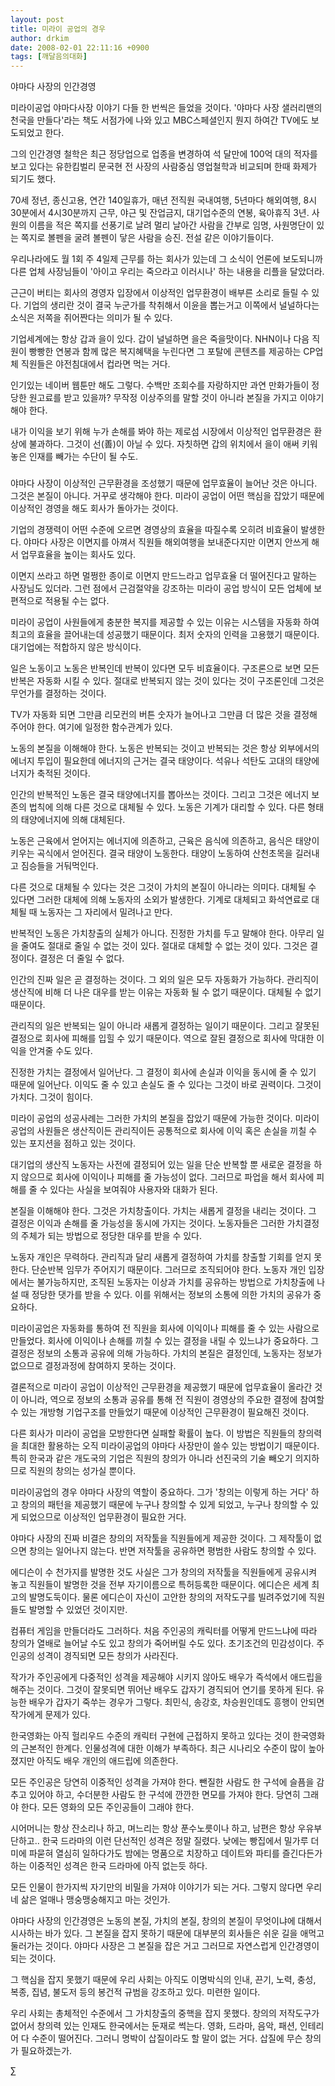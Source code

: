 ```yaml
---
layout: post
title: 미라이 공업의 경우
author: drkim
date: 2008-02-01 22:11:16 +0900
tags: [깨달음의대화]
---
```

야마다 사장의 인간경영

미라이공업 야마다사장 이야기 다들 한 번씩은 들었을 것이다. '야마다 사장 샐러리맨의 천국을 만들다'라는 책도 서점가에 나와 있고 MBC스페셜인지 뭔지 하여간 TV에도 보도되었고 한다. 

그의 인간경영 철학은 최근 정당업으로 업종을 변경하여 석 달만에 100억 대의 적자를 보고 있다는 유한킴벌리 문국현 전 사장의 사람중심 영업철학과 비교되며 한때 화제가 되기도 했다.

70세 정년, 종신고용, 연간 140일휴가, 매년 전직원 국내여행, 5년마다 해외여행, 8시30분에서 4시30분까지 근무, 야근 및 잔업금지, 대기업수준의 연봉, 육아휴직 3년. 사원의 이름을 적은 쪽지를 선풍기로 날려 멀리 날아간 사람을 간부로 임명, 사원명단이 있는 쪽지로 볼펜을 굴려 볼펜이 닿은 사람을 승진. 전설 같은 이야기들이다.

우리나라에도 월 1회 주 4일제 근무를 하는 회사가 있는데 그 소식이 언론에 보도되니까 다른 업체 사장님들이 '아이고 우리는 죽으라고 이러시나' 하는 내용을 리플을 달았더라.

근근이 버티는 회사의 경영자 입장에서 이상적인 업무환경이 배부른 소리로 들릴 수 있다. 기업의 생리란 것이 결국 누군가를 착취해서 이윤을 뽑는거고 이쪽에서 널널하다는 소식은 저쪽을 쥐어짠다는 의미가 될 수 있다. 

기업세계에는 항상 갑과 을이 있다. 갑이 널널하면 을은 죽을맛이다. NHN이나 다음 직원이 빵빵한 연봉과 함께 많은 복지혜택을 누린다면 그 포탈에 콘텐츠를 제공하는 CP업체 직원들은 야전침대에서 컵라면 먹는 거다. 

인기있는 네이버 웹툰만 해도 그렇다. 수백만 조회수를 자랑하지만 과연 만화가들이 정당한 원고료를 받고 있을까? 무작정 이상주의를 말할 것이 아니라 본질을 가지고 이야기 해야 한다. 

내가 이익을 보기 위해 누가 손해를 봐야 하는 제로섬 시장에서 이상적인 업무환경은 환상에 불과하다. 그것이 선(善)이 아닐 수 있다. 자칫하면 갑의 위치에서 을이 애써 키워놓은 인재를 빼가는 수단이 될 수도. 

###

야마다 사장이 이상적인 근무환경을 조성했기 때문에 업무효율이 늘어난 것은 아니다. 그것은 본질이 아니다. 거꾸로 생각해야 한다. 미라이 공업이 어떤 핵심을 잡았기 때문에 이상적인 경영을 해도 회사가 돌아가는 것이다. 

기업의 경쟁력이 어떤 수준에 오르면 경영상의 효율을 따질수록 오히려 비효율이 발생한다. 야마다 사장은 이면지를 아껴서 직원들 해외여행을 보내준다지만 이면지 안쓰게 해서 업무효율을 높이는 회사도 있다. 

이면지 쓰라고 하면 멀쩡한 종이로 이면지 만드느라고 업무효율 더 떨어진다고 말하는 사장님도 있더라. 그런 점에서 근검절약을 강조하는 미라이 공업 방식이 모든 업체에 보편적으로 적용될 수는 없다. 

미라이 공업이 사원들에게 충분한 복지를 제공할 수 있는 이유는 시스템을 자동화 하여 최고의 효율을 끌어내는데 성공했기 때문이다. 최저 숫자의 인력을 고용했기 때문이다. 대기업에는 적합하지 않은 방식이다. 

일은 노동이고 노동은 반복인데 반복이 있다면 모두 비효율이다. 구조론으로 보면 모든 반복은 자동화 시킬 수 있다. 절대로 반복되지 않는 것이 있다는 것이 구조론인데 그것은 무언가를 결정하는 것이다. 

TV가 자동화 되면 그만큼 리모컨의 버튼 숫자가 늘어나고 그만큼 더 많은 것을 결정해 주어야 한다. 여기에 일정한 함수관계가 있다. 

노동의 본질을 이해해야 한다. 노동은 반복되는 것이고 반복되는 것은 항상 외부에서의 에너지 투입이 필요한데 에너지의 근거는 결국 태양이다. 석유나 석탄도 고대의 태양에너지가 축적된 것이다. 

인간의 반복적인 노동은 결국 태양에너지를 뽑아쓰는 것이다. 그리고 그것은 에너지 보존의 법칙에 의해 다른 것으로 대체될 수 있다. 노동은 기계가 대리할 수 있다. 다른 형태의 태양에너지에 의해 대체된다. 

노동은 근육에서 얻어지는 에너지에 의존하고, 근육은 음식에 의존하고, 음식은 태양이 키우는 곡식에서 얻어진다. 결국 태양이 노동한다. 태양이 노동하여 산천초목을 길러내고 짐승들을 거둬먹인다. 

다른 것으로 대체될 수 있다는 것은 그것이 가치의 본질이 아니라는 의미다. 대체될 수 있다면 그러한 대체에 의해 노동자의 소외가 발생한다. 기계로 대체되고 화석연료로 대체될 때 노동자는 그 자리에서 밀려나고 만다. 

반복적인 노동은 가치창출의 실체가 아니다. 진정한 가치를 두고 말해야 한다. 아무리 일을 줄여도 절대로 줄일 수 없는 것이 있다. 절대로 대체할 수 없는 것이 있다. 그것은 결정이다. 결정은 더 줄일 수 없다. 

인간의 진짜 일은 곧 결정하는 것이다. 그 외의 일은 모두 자동화가 가능하다. 관리직이 생산직에 비해 더 나은 대우를 받는 이유는 자동화 될 수 없기 때문이다. 대체될 수 없기 때문이다. 

관리직의 일은 반복되는 일이 아니라 새롭게 결정하는 일이기 때문이다. 그리고 잘못된 결정으로 회사에 피해를 입힐 수 있기 때문이다. 역으로 잘된 결정으로 회사에 막대한 이익을 안겨줄 수도 있다. 

진정한 가치는 결정에서 일어난다. 그 결정이 회사에 손실과 이익을 동시에 줄 수 있기 때문에 일어난다. 이익도 줄 수 있고 손실도 줄 수 있다는 그것이 바로 권력이다. 그것이 가치다. 그것이 힘이다. 

미라이 공업의 성공사례는 그러한 가치의 본질을 잡았기 때문에 가능한 것이다. 미라이 공업의 사원들은 생산직이든 관리직이든 공통적으로 회사에 이익 혹은 손실을 끼칠 수 있는 포지션을 점하고 있는 것이다. 

대기업의 생산직 노동자는 사전에 결정되어 있는 일을 단순 반복할 뿐 새로운 결정을 하지 않으므로 회사에 이익이나 피해를 줄 가능성이 없다. 그러므로 파업을 해서 회사에 피해를 줄 수 있다는 사실을 보여줘야 사용자와 대화가 된다. 

본질을 이해해야 한다. 그것은 가치창출이다. 가치는 새롭게 결정을 내리는 것이다. 그 결정은 이익과 손해를 줄 가능성을 동시에 가지는 것이다. 노동자들은 그러한 가치결정의 주체가 되는 방법으로 정당한 대우를 받을 수 있다.

노동자 개인은 무력하다. 관리직과 달리 새롭게 결정하여 가치를 창출할 기회를 얻지 못한다. 단순반복 임무가 주어지기 때문이다. 그러므로 조직되어야 한다. 노동자 개인 입장에서는 불가능하지만, 조직된 노동자는 이상과 가치를 공유하는 방법으로 가치창출에 나설 때 정당한 댓가를 받을 수 있다. 이를 위해서는 정보의 소통에 의한 가치의 공유가 중요하다. 

미라이공업은 자동화를 통하여 전 직원을 회사에 이익이나 피해를 줄 수 있는 사람으로 만들었다. 회사에 이익이나 손해를 끼칠 수 있는 결정을 내릴 수 있느냐가 중요하다. 그 결정은 정보의 소통과 공유에 의해 가능하다. 가치의 본질은 결정인데, 노동자는 정보가 없으므로 결정과정에 참여하지 못하는 것이다. 

결론적으로 미라이 공업이 이상적인 근무환경을 제공했기 때문에 업무효율이 올라간 것이 아니라, 역으로 정보의 소통과 공유를 통해 전 직원이 경영상의 주요한 결정에 참여할 수 있는 개방형 기업구조를 만들었기 때문에 이상적인 근무환경이 필요해진 것이다. 

다른 회사가 미라이 공업을 모방한다면 실패할 확률이 높다. 이 방법은 직원들의 창의력을 최대한 활용하는 오직 미라이공업의 야마다 사장만이 쓸수 있는 방법이기 때문이다. 특히 한국과 같은 개도국의 기업은 직원의 창의가 아니라 선진국의 기술 빼오기 의지하므로 직원의 창의는 성가실 뿐이다. 

미라이공업의 경우 야마다 사장의 역할이 중요하다. 그가 '창의는 이렇게 하는 거다' 하고 창의의 패턴을 제공했기 때문에 누구나 창의할 수 있게 되었고, 누구나 창의할 수 있게 되었으므로 이상적인 업무환경이 필요한 거다. 

야마다 사장의 진짜 비결은 창의의 저작툴을 직원들에게 제공한 것이다. 그 제작툴이 없으면 창의는 일어나지 않는다. 반면 저작툴을 공유하면 평범한 사람도 창의할 수 있다. 

에디슨이 수 천가지를 발명한 것도 사실은 그가 창의의 저작툴을 직원들에게 공유시켜 놓고 직원들이 발명한 것을 전부 자기이름으로 특허등록한 때문이다. 에디슨은 세계 최고의 발명도둑이다. 물론 에디슨이 자신이 고안한 창의의 저작도구를 빌려주었기에 직원들도 발명할 수 있었던 것이지만.

컴퓨터 게임을 만들더라도 그러하다. 처음 주인공의 캐릭터를 어떻게 만드느냐에 따라 창의가 열배로 늘어날 수도 있고 창의가 죽어버릴 수도 있다. 초기조건의 민감성이다. 주인공의 성격이 경직되면 모든 창의가 사라진다. 

작가가 주인공에게 다중적인 성격을 제공해야 시키지 않아도 배우가 즉석에서 애드립을 해주는 것이다. 그것이 잘못되면 뛰어난 배우도 갑자기 경직되어 연기를 못하게 된다. 유능한 배우가 갑자기 죽쑤는 경우가 그렇다. 최민식, 송강호, 차승원인데도 흥행이 안되면 작가에게 문제가 있다. 

한국영화는 아직 헐리우드 수준의 캐릭터 구현에 근접하지 못하고 있다는 것이 한국영화의 근본적인 한계다. 인물성격에 대한 이해가 부족하다. 최근 시나리오 수준이 많이 높아졌지만 아직도 배우 개인의 애드립에 의존한다. 

모든 주인공은 당연히 이중적인 성격을 가져야 한다. 뺀질한 사람도 한 구석에 슬픔을 감추고 있어야 하고, 수더분한 사람도 한 구석에 깐깐한 면모를 가져야 한다. 당연히 그래야 한다. 모든 영화의 모든 주인공들이 그래야 한다. 

시어머니는 항상 잔소리나 하고, 며느리는 항상 푼수노릇이나 하고, 남편은 항상 우유부단하고.. 한국 드라마의 이런 단선적인 성격은 정말 질렸다. 낮에는 빵집에서 밀가루 더미에 파묻혀 열심히 일하다가도 밤에는 명품으로 치장하고 데이트와 파티를 즐긴다든가 하는 이중적인 성격은 한국 드라마에 아직 없는듯 하다. 

모든 인물이 한가지씩 자기만의 비밀을 가져야 이야기가 되는 거다. 그렇지 않다면 우리네 삶은 얼매나 맹숭맹숭해지고 마는 것인가.

야마다 사장의 인간경영은 노동의 본질, 가치의 본질, 창의의 본질이 무엇이냐에 대해서 시사하는 바가 있다. 그 본질을 잡지 못하기 때문에 대부분의 회사들은 쉬운 길을 애먹고 둘러가는 것이다. 야마다 사장은 그 본질을 잡은 거고 그러므로 자연스럽게 인간경영이 되는 것이다. 

그 핵심을 잡지 못했기 때문에 우리 사회는 아직도 이명박식의 인내, 끈기, 노력, 충성, 복종, 집념, 불도저 등의 봉건적 규범을 강조하고 있다. 미련한 일이다.

우리 사회는 총체적인 수준에서 그 가치창출의 중핵을 잡지 못했다. 창의의 저작도구가 없어서 창의력 있는 인재도 한국에서는 둔재로 썩는다. 영화, 드라마, 음악, 패션, 인테리어 다 수준이 떨어진다. 그러니 명박이 삽질이라도 할 말이 없는 거다. 삽질에 무슨 창의가 필요하겠는가.

∑